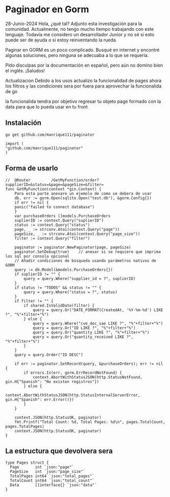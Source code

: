 # Paginador en Gorm

28-Junio-2024
Hola, ¿qué tal? Adjunto esta investigación para la comunidad. Actualmente, no tengo mucho tiempo trabajando con este lenguaje. Todavía me considero un desarrollador Junior y no sé si esto puede ser de ayuda o si estoy reinventando la rueda.

Paginar en GORM es un poco complicado. Busqué en internet y encontré algunas soluciones, pero ninguna se adecuaba a lo que se requería.

Pido disculpas por la documentación en español, pero aún no domino bien el inglés. ¡Saludos!

Actualizacion
Debido a los usos actualizo la funcionalidad de pages ahora los filtros y las condiciones sera por fuera
para aprovechar la funcionalida de go

la funcionalida tendra por objetivo regresar tu objeto page formado con la data para que lo pueda usar en tu front

## Instalación

    go get github.com/manrique111/paginator

    import (
	"github.com/manrique111/paginator"
	)


## Forma de usarlo
    //	@Router			/GetMyFunction/order?supplierID=&status=&page=&pageSize=&filter=
    func GetMyFunction(context *gin.Context) {
        Para esta parte anexare un ejemolo de como se debera de usar
        db, err := gorm.Open(sqlite.Open("test.db"), &gorm.Config{})
        if err != nil {
        panic("failed to connect database")
        }
        var purchaseOrders []models.PurchaseOrders
        suplierID := context.Query("suplierID")
        status := context.Query("status")
        page, _ := strconv.Atoi(context.Query("page"))
        pageSize, _ := strconv.Atoi(context.Query("page_size"))
        filter := context.Query("filter")
    
        paginator := paginator.NewPaginator(page, pageSize)
        paginator.SetDebug(true)    // anexar si se requiere que imprima los sql por consola opcional
        // Añadir condiciones de búsqueda usando parámetros nativos de GORM
        query := db.Model(&models.PurchaseOrders{})
        if suplierID != "" {
            query = query.Where("supplier_id = ?", suplierID)
        }
        if status != "TODOS" && status != "" {
            query = query.Where("status = ?", status)
        }
        if filter != "" {
            if shared.IsValidDate(filter) {
                query = query.Or("DATE_FORMAT(CreatedAt, '%Y-%m-%d') LIKE ?", "%"+filter+"%")
            } else {
                query = query.Where("cve_doc_sae LIKE ?", "%"+filter+"%")
                query = query.Or("ID LIKE ?", "%"+filter+"%")
                query = query.Or("quantity LIKE ?", "%"+filter+"%")
                query = query.Or("quantity_received LIKE ?", "%"+filter+"%")
            }
        }
        query = query.Order("ID DESC")
    
        if err := paginator.SetRecord(query, &purchaseOrders); err != nil {
            if errors.Is(err, gorm.ErrRecordNotFound) {
                context.AbortWithStatusJSON(http.StatusNotFound, gin.H{"Spanish": "No existen registros"})
            } else {
                context.AbortWithStatusJSON(http.StatusInternalServerError, gin.H{"Spanish": err.Error()})
            }
        }
    
        context.JSON(http.StatusOK, paginator)
        fmt.Printf("Total Count: %d, Total Pages: %d\n", pages.TotalCount, pages.TotalPages)
        context.JSON(http.StatusOK, paginator)
    }





## **La estructura que devolvera sera**

    type Pages struct {  
      Page       int `json:"page"`  
      PageSize   int `json:"page_size"`  
      TotalPages int64 `json:"total_pages"`  
      TotalCount int64 `json:"total_count"`  
      Data       []interface{} `json:"data"`  
	}




